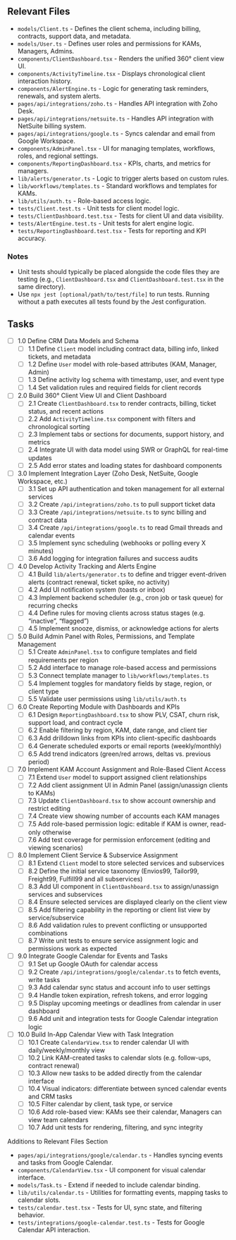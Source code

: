 ## Relevant Files

- `models/Client.ts` - Defines the client schema, including billing, contracts, support data, and metadata.
- `models/User.ts` - Defines user roles and permissions for KAMs, Managers, Admins.
- `components/ClientDashboard.tsx` - Renders the unified 360° client view UI.
- `components/ActivityTimeline.tsx` - Displays chronological client interaction history.
- `components/AlertEngine.ts` - Logic for generating task reminders, renewals, and system alerts.
- `pages/api/integrations/zoho.ts` - Handles API integration with Zoho Desk.
- `pages/api/integrations/netsuite.ts` - Handles API integration with NetSuite billing system.
- `pages/api/integrations/google.ts` - Syncs calendar and email from Google Workspace.
- `components/AdminPanel.tsx` - UI for managing templates, workflows, roles, and regional settings.
- `components/ReportingDashboard.tsx` - KPIs, charts, and metrics for managers.
- `lib/alerts/generator.ts` - Logic to trigger alerts based on custom rules.
- `lib/workflows/templates.ts` - Standard workflows and templates for KAMs.
- `lib/utils/auth.ts` - Role-based access logic.
- `tests/Client.test.ts` - Unit tests for client model logic.
- `tests/ClientDashboard.test.tsx` - Tests for client UI and data visibility.
- `tests/AlertEngine.test.ts` - Unit tests for alert engine logic.
- `tests/ReportingDashboard.test.tsx` - Tests for reporting and KPI accuracy.

### Notes

- Unit tests should typically be placed alongside the code files they are testing (e.g., `ClientDashboard.tsx` and `ClientDashboard.test.tsx` in the same directory).
- Use `npx jest [optional/path/to/test/file]` to run tests. Running without a path executes all tests found by the Jest configuration.

## Tasks

- [ ] 1.0 Define CRM Data Models and Schema
  - [ ] 1.1 Define `Client` model including contract data, billing info, linked tickets, and metadata
  - [ ] 1.2 Define `User` model with role-based attributes (KAM, Manager, Admin)
  - [ ] 1.3 Define activity log schema with timestamp, user, and event type
  - [ ] 1.4 Set validation rules and required fields for client records

- [ ] 2.0 Build 360° Client View UI and Client Dashboard
  - [ ] 2.1 Create `ClientDashboard.tsx` to render contracts, billing, ticket status, and recent actions
  - [ ] 2.2 Add `ActivityTimeline.tsx` component with filters and chronological sorting
  - [ ] 2.3 Implement tabs or sections for documents, support history, and metrics
  - [ ] 2.4 Integrate UI with data model using SWR or GraphQL for real-time updates
  - [ ] 2.5 Add error states and loading states for dashboard components

- [ ] 3.0 Implement Integration Layer (Zoho Desk, NetSuite, Google Workspace, etc.)
  - [ ] 3.1 Set up API authentication and token management for all external services
  - [ ] 3.2 Create `/api/integrations/zoho.ts` to pull support ticket data
  - [ ] 3.3 Create `/api/integrations/netsuite.ts` to sync billing and contract data
  - [ ] 3.4 Create `/api/integrations/google.ts` to read Gmail threads and calendar events
  - [ ] 3.5 Implement sync scheduling (webhooks or polling every X minutes)
  - [ ] 3.6 Add logging for integration failures and success audits

- [ ] 4.0 Develop Activity Tracking and Alerts Engine
  - [ ] 4.1 Build `lib/alerts/generator.ts` to define and trigger event-driven alerts (contract renewal, ticket spike, no activity)
  - [ ] 4.2 Add UI notification system (toasts or inbox)
  - [ ] 4.3 Implement backend scheduler (e.g., cron job or task queue) for recurring checks
  - [ ] 4.4 Define rules for moving clients across status stages (e.g. “inactive”, “flagged”)
  - [ ] 4.5 Implement snooze, dismiss, or acknowledge actions for alerts

- [ ] 5.0 Build Admin Panel with Roles, Permissions, and Template Management
  - [ ] 5.1 Create `AdminPanel.tsx` to configure templates and field requirements per region
  - [ ] 5.2 Add interface to manage role-based access and permissions
  - [ ] 5.3 Connect template manager to `lib/workflows/templates.ts`
  - [ ] 5.4 Implement toggles for mandatory fields by stage, region, or client type
  - [ ] 5.5 Validate user permissions using `lib/utils/auth.ts`

- [ ] 6.0 Create Reporting Module with Dashboards and KPIs
  - [ ] 6.1 Design `ReportingDashboard.tsx` to show PLV, CSAT, churn risk, support load, and contract cycle
  - [ ] 6.2 Enable filtering by region, KAM, date range, and client tier
  - [ ] 6.3 Add drilldown links from KPIs into client-specific dashboards
  - [ ] 6.4 Generate scheduled exports or email reports (weekly/monthly)
  - [ ] 6.5 Add trend indicators (green/red arrows, deltas vs. previous period)
     
- [ ] 7.0 Implement KAM Account Assignment and Role-Based Client Access
  - [ ] 7.1 Extend `User` model to support assigned client relationships
  - [ ] 7.2 Add client assignment UI in Admin Panel (assign/unassign clients to KAMs)
  - [ ] 7.3 Update `ClientDashboard.tsx` to show account ownership and restrict editing
  - [ ] 7.4 Create view showing number of accounts each KAM manages
  - [ ] 7.5 Add role-based permission logic: editable if KAM is owner, read-only otherwise
  - [ ] 7.6 Add test coverage for permission enforcement (editing and viewing scenarios)

- [ ] 8.0 Implement Client Service & Subservice Assignment
  - [ ] 8.1 Extend `Client` model to store selected services and subservices
  - [ ] 8.2 Define the initial service taxonomy (Envios99, Tailor99, Freight99, Fulfill99 and all subservices)
  - [ ] 8.3 Add UI component in `ClientDashboard.tsx` to assign/unassign services and subservices
  - [ ] 8.4 Ensure selected services are displayed clearly on the client view
  - [ ] 8.5 Add filtering capability in the reporting or client list view by service/subservice
  - [ ] 8.6 Add validation rules to prevent conflicting or unsupported combinations
  - [ ] 8.7 Write unit tests to ensure service assignment logic and permissions work as expected

- [ ] 9.0 Integrate Google Calendar for Events and Tasks
  - [ ] 9.1 Set up Google OAuth for calendar access
  - [ ] 9.2 Create `/api/integrations/google/calendar.ts` to fetch events, write tasks
  - [ ] 9.3 Add calendar sync status and account info to user settings
  - [ ] 9.4 Handle token expiration, refresh tokens, and error logging
  - [ ] 9.5 Display upcoming meetings or deadlines from calendar in user dashboard
  - [ ] 9.6 Add unit and integration tests for Google Calendar integration logic

- [ ] 10.0 Build In-App Calendar View with Task Integration
  - [ ] 10.1 Create `CalendarView.tsx` to render calendar UI with daily/weekly/monthly view
  - [ ] 10.2 Link KAM-created tasks to calendar slots (e.g. follow-ups, contract renewal)
  - [ ] 10.3 Allow new tasks to be added directly from the calendar interface
  - [ ] 10.4 Visual indicators: differentiate between synced calendar events and CRM tasks
  - [ ] 10.5 Filter calendar by client, task type, or service
  - [ ] 10.6 Add role-based view: KAMs see their calendar, Managers can view team calendars
  - [ ] 10.7 Add unit tests for rendering, filtering, and sync integrity

Additions to Relevant Files Section
- `pages/api/integrations/google/calendar.ts` - Handles syncing events and tasks from Google Calendar.
- `components/CalendarView.tsx` - UI component for visual calendar interface.
- `models/Task.ts` - Extend if needed to include calendar binding.
- `lib/utils/calendar.ts` - Utilities for formatting events, mapping tasks to calendar slots.
- `tests/calendar.test.tsx` - Tests for UI, sync state, and filtering behavior.
- `tests/integrations/google-calendar.test.ts` - Tests for Google Calendar API interaction.

